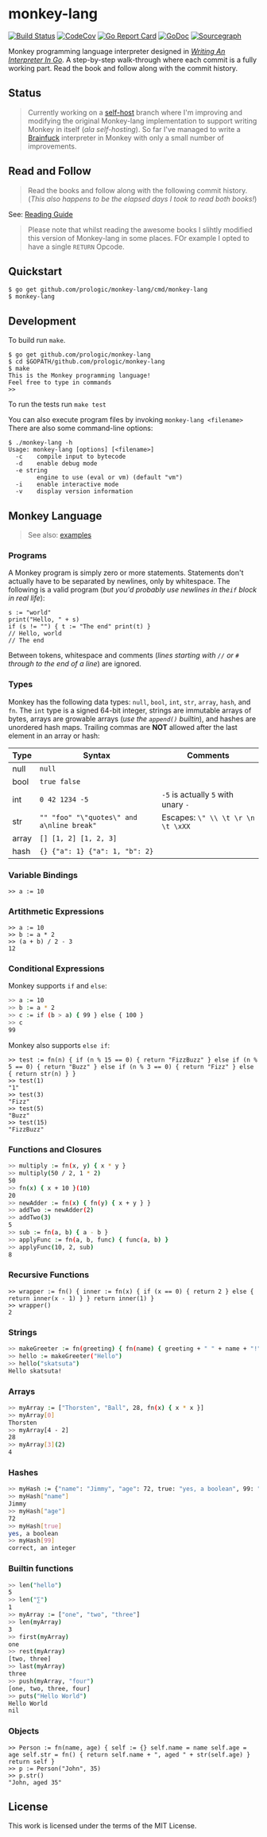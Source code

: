 # monkey-lang

[![Build Status](https://cloud.drone.io/api/badges/prologic/monkey-lang/status.svg)](https://cloud.drone.io/prologic/monkey-lang)
[![CodeCov](https://codecov.io/gh/prologic/monkey-lang/branch/master/graph/badge.svg)](https://codecov.io/gh/prologic/monkey-lang)
[![Go Report Card](https://goreportcard.com/badge/prologic/monkey-lang)](https://goreportcard.com/report/prologic/monkey-lang)
[![GoDoc](https://godoc.org/github.com/prologic/monkey-lang?status.svg)](https://godoc.org/github.com/prologic/monkey-lang) 
[![Sourcegraph](https://sourcegraph.com/github.com/prologic/monkey-lang/-/badge.svg)](https://sourcegraph.com/github.com/prologic/monkey-lang?badge)

Monkey programming language interpreter designed in [_Writing An Interpreter In Go_](https://interpreterbook.com/).
A step-by-step walk-through where each commit is a fully working part.
Read the book and follow along with the commit history.

## Status

> Currently working on a [self-host](https://github.com/prologic/monkey-lang/tree/self-host)
> branch where I'm improving and modifying the original Monkey-lang implementation
> to support writing Monkey in itself (*ala self-hosting*). So far I've managed to write a
> [Brainfuck](https://github.com/prologic/monkey-lang/blob/self-host/examples/bf.monkey)
> interpreter in Monkey with only a small number of improvements.

## Read and Follow

> Read the books and follow along with the following commit history.
(*This also happens to be the elapsed days I took to read both books!*)

See: [Reading Guide](./ReadingGuide.md)

> Please note that whilst reading the awesome books I slihtly modified this
> version of Monkey-lang in some places. FOr example I opted to have a single
> `RETURN` Opcode.

## Quickstart

```#!sh
$ go get github.com/prologic/monkey-lang/cmd/monkey-lang
$ monkey-lang
```

## Development

To build run `make`.

```#!sh
$ go get github.com/prologic/monkey-lang
$ cd $GOPATH/github.com/prologic/monkey-lang
$ make
This is the Monkey programming language!
Feel free to type in commands
>> 
```

To run the tests run `make test`

You can also execute program files by invoking `monkey-lang <filename>`
There are also some command-line options:

```#!sh
$ ./monkey-lang -h
Usage: monkey-lang [options] [<filename>]
  -c	compile input to bytecode
  -d	enable debug mode
  -e string
    	engine to use (eval or vm) (default "vm")
  -i	enable interactive mode
  -v	display version information
```

## Monkey Language

> See also: [examples](./examples)

### Programs

A Monkey program is simply zero or more statements. Statements don't actually
have to be separated by newlines, only by whitespace. The following is a valid
program (*but you'd probably use newlines in the`if` block in real life*):

```
s := "world"
print("Hello, " + s)
if (s != "") { t := "The end" print(t) }
// Hello, world
// The end
```

Between tokens, whitespace and comments
(*lines starting with `//` or `#` through to the end of a line*)
are ignored.

### Types

Monkey has the following data types: `null`, `bool`, `int`, `str`, `array`,
`hash`, and `fn`. The `int` type is a signed 64-bit integer, strings are
immutable arrays of bytes, arrays are growable arrays
(*use the `append()` builtin*), and hashes are unordered hash maps.
Trailing commas are **NOT** allowed after the last element in an array or hash:

Type      | Syntax                                    | Comments
--------- | ----------------------------------------- | -----------------------
null      | `null`                                    |
bool      | `true false`                              |
int       | `0 42 1234 -5`                            | `-5` is actually `5` with unary `-`
str       | `"" "foo" "\"quotes\" and a\nline break"` | Escapes: `\" \\ \t \r \n \t \xXX`
array     | `[] [1, 2] [1, 2, 3]`                     |
hash      | `{} {"a": 1} {"a": 1, "b": 2}`            |

### Variable Bindings

```#!sh
>> a := 10
```

### Artithmetic Expressions

```#!sh
>> a := 10
>> b := a * 2
>> (a + b) / 2 - 3
12
```

### Conditional Expressions

Monkey supports `if` and `else`:

```sh
>> a := 10
>> b := a * 2
>> c := if (b > a) { 99 } else { 100 }
>> c
99
```

Monkey also supports `else if`:

```#!sh
>> test := fn(n) { if (n % 15 == 0) { return "FizzBuzz" } else if (n % 5 == 0) { return "Buzz" } else if (n % 3 == 0) { return "Fizz" } else { return str(n) } }
>> test(1)
"1"
>> test(3)
"Fizz"
>> test(5)
"Buzz"
>> test(15)
"FizzBuzz"
```

### Functions and Closures

```sh
>> multiply := fn(x, y) { x * y }
>> multiply(50 / 2, 1 * 2)
50
>> fn(x) { x + 10 }(10)
20
>> newAdder := fn(x) { fn(y) { x + y } }
>> addTwo := newAdder(2)
>> addTwo(3)
5
>> sub := fn(a, b) { a - b }
>> applyFunc := fn(a, b, func) { func(a, b) }
>> applyFunc(10, 2, sub)
8
```

### Recursive Functions

```#!sh
>> wrapper := fn() { inner := fn(x) { if (x == 0) { return 2 } else { return inner(x - 1) } } return inner(1) }
>> wrapper()
2
```

### Strings

```sh
>> makeGreeter := fn(greeting) { fn(name) { greeting + " " + name + "!" } }
>> hello := makeGreeter("Hello")
>> hello("skatsuta")
Hello skatsuta!
```

### Arrays

```sh
>> myArray := ["Thorsten", "Ball", 28, fn(x) { x * x }]
>> myArray[0]
Thorsten
>> myArray[4 - 2]
28
>> myArray[3](2)
4
```

### Hashes

```sh
>> myHash := {"name": "Jimmy", "age": 72, true: "yes, a boolean", 99: "correct, an integer"}
>> myHash["name"]
Jimmy
>> myHash["age"]
72
>> myHash[true]
yes, a boolean
>> myHash[99]
correct, an integer
```

### Builtin functions

```sh
>> len("hello")
5
>> len("∑")
1
>> myArray := ["one", "two", "three"]
>> len(myArray)
3
>> first(myArray)
one
>> rest(myArray)
[two, three]
>> last(myArray)
three
>> push(myArray, "four")
[one, two, three, four]
>> puts("Hello World")
Hello World
nil
```

### Objects

```#!sh
>> Person := fn(name, age) { self := {} self.name = name self.age = age self.str = fn() { return self.name + ", aged " + str(self.age) } return self }
>> p := Person("John", 35)
>> p.str()
"John, aged 35"
```

## License

This work is licensed under the terms of the MIT License.
